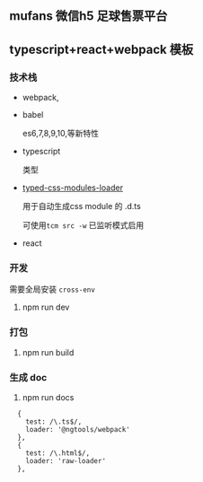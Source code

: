 ## mufans 微信h5 足球售票平台

## typescript+react+webpack 模板

### 技术栈
* webpack,
* babel

    es6,7,8,9,10,等新特性
* typescript

    类型
* [typed-css-modules-loader](https://www.npmjs.com/package/typed-css-modules) 

    用于自动生成css module 的 .d.ts
    
    可使用`tcm src -w` 已监听模式启用 

* react


### 开发 

需要全局安装 `cross-env`

1. npm run dev

### 打包
1. npm run build

### 生成 doc
1. npm run docs


```text-angular
  {
    test: /\.ts$/,
    loader: '@ngtools/webpack'
  },
  {
    test: /\.html$/,
    loader: 'raw-loader'
  },
```
